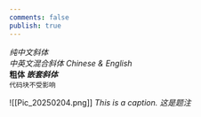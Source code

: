 ```yaml
---
comments: false
publish: true
---
```


*纯中文斜体*  
_中英文混合斜体 Chinese & English_  
**粗体 _嵌套斜体_**  
`代码块不受影响`

![[Pic_20250204.png]]
*This is a caption. 这是题注*